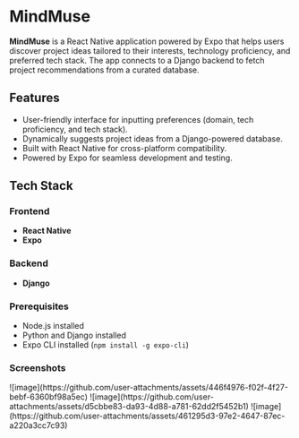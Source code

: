 # MindMuse

**MindMuse** is a React Native application powered by Expo that helps users discover project ideas tailored to their interests, technology proficiency, and preferred tech stack. The app connects to a Django backend to fetch project recommendations from a curated database.

## Features

- User-friendly interface for inputting preferences (domain, tech proficiency, and tech stack).
- Dynamically suggests project ideas from a Django-powered database.
- Built with React Native for cross-platform compatibility.
- Powered by Expo for seamless development and testing.

## Tech Stack

### Frontend
- **React Native**
- **Expo**

### Backend
- **Django**



### Prerequisites
- Node.js installed
- Python and Django installed
- Expo CLI installed (`npm install -g expo-cli`)

### Screenshots
<div style="display: flex; justify-content: space-around; flex-wrap: wrap;">
![image](https://github.com/user-attachments/assets/446f4976-f02f-4f27-bebf-6360bf98a5ec)
![image](https://github.com/user-attachments/assets/d5cbbe83-da93-4d88-a781-62dd2f5452b1)
![image](https://github.com/user-attachments/assets/461295d3-97e2-4647-87ec-a220a3cc7c93)
</div>
